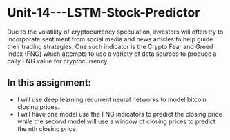 # Unit-14---LSTM-Stock-Predictor
Due to the volatility of cryptocurrency speculation, investors will often try to incorporate sentiment from social media and news articles to help guide their trading strategies. One such indicator is the Crypto Fear and Greed Index (FNG) which attempts to use a variety of data sources to produce a daily FNG value for cryptocurrency.
## In this assignment:
- I will use deep learning recurrent neural networks to model bitcoin closing prices. 
- I will have one model  use the FNG indicators to predict the closing price while the second model will use a window of closing prices to predict the nth closing price.